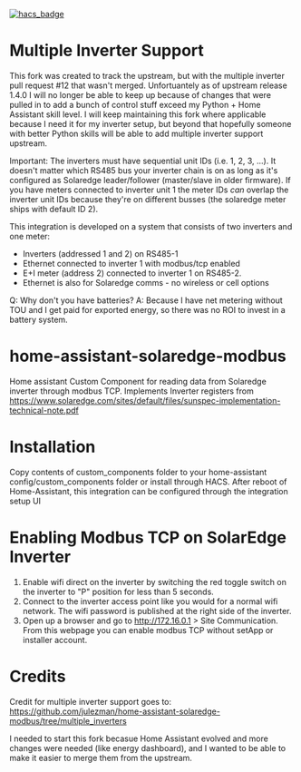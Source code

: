 [![hacs_badge](https://img.shields.io/badge/HACS-Default-orange.svg)](https://github.com/custom-components/hacs)

# Multiple Inverter Support
This fork was created to track the upstream, but with the multiple inverter pull request #12 that wasn't merged. Unfortuantely as of upstream release 1.4.0 I will no longer be able to keep up because of changes that were pulled in to add a bunch of control stuff exceed my Python + Home Assistant skill level. I will keep maintaining this fork where applicable because I need it for my inverter setup, but beyond that hopefully someone with better Python skills will be able to add multiple inverter support upstream.

Important: The inverters must have sequential unit IDs (i.e. 1, 2, 3, ...). It doesn't matter which RS485 bus your inverter chain is on as long as it's configured as Solaredge leader/follower (master/slave in older firmware). If you have meters connected to inverter unit 1 the meter IDs *can* overlap the inverter unit IDs because they're on different busses (the solaredge meter ships with default ID 2).

This integration is developed on a system that consists of two inverters and one meter:
* Inverters (addressed 1 and 2) on RS485-1
* Ethernet connected to inverter 1 with modbus/tcp enabled
* E+I meter (address 2) connected to inverter 1 on RS485-2.
* Ethernet is also for Solaredge comms - no wireless or cell options

Q: Why don't you have batteries?
A: Because I have net metering without TOU and I get paid for exported energy, so there was no ROI to invest in a battery system.

# home-assistant-solaredge-modbus
Home assistant Custom Component for reading data from Solaredge inverter through modbus TCP.
Implements Inverter registers from https://www.solaredge.com/sites/default/files/sunspec-implementation-technical-note.pdf

# Installation
Copy contents of custom_components folder to your home-assistant config/custom_components folder or install through HACS.
After reboot of Home-Assistant, this integration can be configured through the integration setup UI

# Enabling Modbus TCP on SolarEdge Inverter
1. Enable wifi direct on the inverter by switching the red toggle switch on the inverter to "P" position for less than 5 seconds.
2. Connect to the inverter access point like you would for a normal wifi network. The wifi password is published at the right side of the inverter. 
3. Open up a browser and go to http://172.16.0.1 > Site Communication. From this webpage you can enable modbus TCP without setApp or installer account.

# Credits
Credit for multiple inverter support goes to: https://github.com/julezman/home-assistant-solaredge-modbus/tree/multiple_inverters

I needed to start this fork becasue Home Assistant evolved and more changes were needed (like energy dashboard), and I wanted to be able to make it easier to merge them from the upstream.
